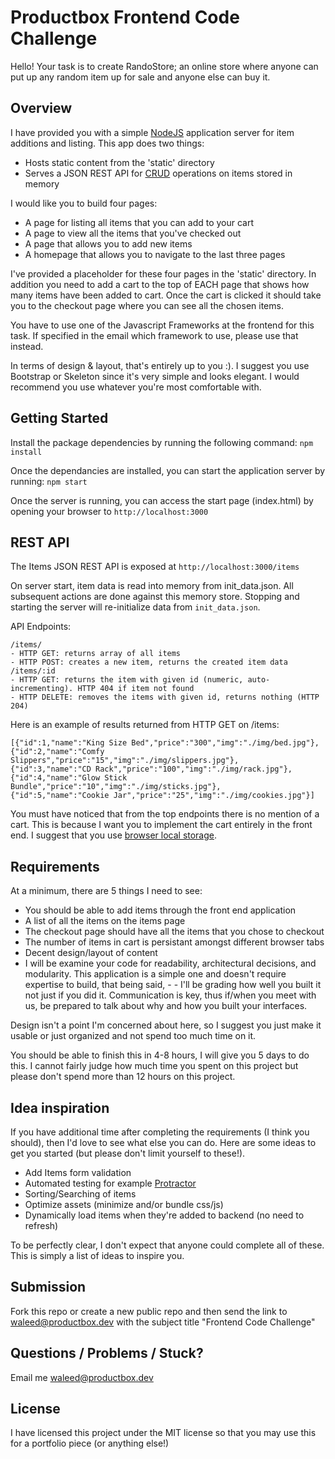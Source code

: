 Productbox Frontend Code Challenge
==================================

Hello! Your task is to create RandoStore; an online store where anyone can put up any random item up for sale and anyone else can buy it.

Overview
--------
I have provided you with a simple [NodeJS](https://nodejs.org) application server for item additions and listing. This app does two things:

- Hosts static content from the 'static' directory
- Serves a JSON REST API for [CRUD](https://en.wikipedia.org/wiki/Create,_read,_update_and_delete) operations on items stored in memory

I would like you to build four pages:

- A page for listing all items that you can add to your cart
- A page to view all the items that you've checked out
- A page that allows you to add new items
- A homepage that allows you to navigate to the last three pages

I've provided a placeholder for these four pages in the 'static' directory. In addition you need to add a cart to the top of EACH page that shows how many items have been added to cart. Once the cart is clicked it should take you to the checkout page where you can see all the chosen items.

You have to use one of the Javascript Frameworks at the frontend for this task. If specified in the email which framework to use, please use that instead.

In terms of design & layout, that's entirely up to you :). I suggest you use Bootstrap or Skeleton since it's very simple and looks elegant. I would recommend you use whatever you're most comfortable with.

Getting Started
---------------
Install the package dependencies by running the following command: `npm install`

Once the dependancies are installed, you can start the application server by running: `npm start`

Once the server is running, you can access the start page (index.html) by opening your browser to `http://localhost:3000`

REST API
--------
The Items JSON REST API is exposed at `http://localhost:3000/items`

On server start, item data is read into memory from init_data.json. All subsequent actions are done against this memory store. Stopping and starting the server will re-initialize data from `init_data.json`.

API Endpoints:
```
/items/
- HTTP GET: returns array of all items
- HTTP POST: creates a new item, returns the created item data
/items/:id
- HTTP GET: returns the item with given id (numeric, auto-incrementing). HTTP 404 if item not found
- HTTP DELETE: removes the items with given id, returns nothing (HTTP 204)
```
Here is an example of results returned from HTTP GET on /items:
```
[{"id":1,"name":"King Size Bed","price":"300","img":"./img/bed.jpg"},
{"id":2,"name":"Comfy Slippers","price":"15","img":"./img/slippers.jpg"},
{"id":3,"name":"CD Rack","price":"100","img":"./img/rack.jpg"},
{"id":4,"name":"Glow Stick Bundle","price":"10","img":"./img/sticks.jpg"},
{"id":5,"name":"Cookie Jar","price":"25","img":"./img/cookies.jpg"}]
```

You must have noticed that from the top endpoints there is no mention of a cart. This is because I want you to implement the cart entirely in the front end. I suggest that you use [browser local storage](https://developer.mozilla.org/en-US/docs/Web/API/Window/localStorage).

Requirements
------------
At a minimum, there are 5 things I need to see:

- You should be able to add items through the front end application
- A list of all the items on the items page
- The checkout page should have all the items that you chose to checkout
- The number of items in cart is persistant amongst different browser tabs
- Decent design/layout of content
- I will be examine your code for readability, architectural decisions, and modularity. This application is a simple one and doesn't require expertise to build, that being said, - - I'll be grading how well you built it not just if you did it. Communication is key, thus if/when you meet with us, be prepared to talk about why and how you built your interfaces.

Design isn't a point I'm concerned about here, so I suggest you just make it usable or just organized and not spend too much time on it.

You should be able to finish this in 4-8 hours, I will give you 5 days to do this. I cannot fairly judge how much time you spent on this project but please don't spend more than 12 hours on this project.

Idea inspiration
----------------
If you have additional time after completing the requirements (I think you should), then I'd love to see what else you can do. Here are some ideas to get you started (but please don't limit yourself to these!).

- Add Items form validation
- Automated testing for example [Protractor](https://www.protractortest.org/)
- Sorting/Searching of items
- Optimize assets (minimize and/or bundle css/js)
- Dynamically load items when they're added to backend (no need to refresh)

To be perfectly clear, I don't expect that anyone could complete all of these. This is simply a list of ideas to inspire you.

Submission
----------
Fork this repo or create a new public repo and then send the link to waleed@productbox.dev with the subject title "Frontend Code Challenge"

Questions / Problems / Stuck?
-----------------------------
Email me waleed@productbox.dev

License
-------
I have licensed this project under the MIT license so that you may use this for a portfolio piece (or anything else!)
